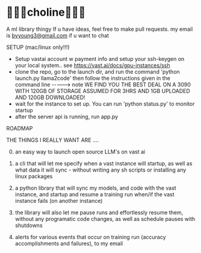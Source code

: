 # 🍳🍳🍳choline🍳🍳🍳

A ml library thingy 
If u have ideas, feel free to make pull requests. 
my email is byyoung3@gmail.com if u want to chat




SETUP (mac/linux only!!!)

- Setup vastai account w payment info and setup your ssh-keygen on your local system.. see https://vast.ai/docs/gpu-instances/ssh
- clone the repo, go to the launch dir, and run the command 'python launch.py llama2code' then follow the instructions given in the command line 
-----> note WE FIND YOU THE BEST DEAL ON A 3090 WITH 120GB OF STORAGE ASSUMED FOR 3HRS AND 1GB UPLOADED AND 120GB DOWNLOADED!
- wait for the instance to set up. You can run 'python status.py' to monitor startup 
- after the server api is running, run app.py 









ROADMAP 


THE THINGS I REALLY WANT ARE .... 

0) an easy way to launch open source LLM's on vast ai 

1) a cli that will let me specify when a vast instance will startup, as well as what data it will sync - without writing any sh scripts or installing any linux packages 
2) a python library that will sync my models, and code with the vast instance, and startup and resume a training run when/if the vast instance fails (on another instance) 
3) the library will also let me pause runs and effortlessly resume them, without any programatic code changes, as well as schedule pauses with shutdowns  
4) alerts for various events that occur on training run (accuracy accomplishments and failures), to my email 
